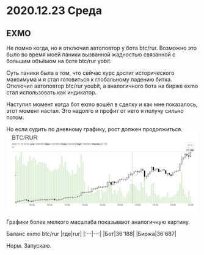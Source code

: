 # 2020.12.23 Среда
## EXMO
Не помно когда, но я отключил автоповтор у бота btc/rur. Возможно это было во время моей паники вызванной жадностью связанной с большим объёмом на боте btc/rur yobit.

Суть паники была в том, что сейчас курс достиг исторического максимума и я стал готовиться к глобальному падению битка.  
Отключил автоповтор btc/rur youbit, а аналогичного бота на бирже exmo стал использовать как индикатор.

Наступил момент когда бот exmo вошёл в сделку и как мне показалось, этот момент настал. Это надолго и профит от него я получу сильно потом.

Но если судить по дневному графику, рост должен продолжиться.  
![exmo btc rur d1](2020_12_23/exmo_btc_rur.png)

Графики более мелкого масштаба показывают аналогичную картину.

Баланс exmo btc/rur
|где|rur|
|:--|--:|
|Бот|36'188|
|Биржа|36'687|

Норм. Запускаю.